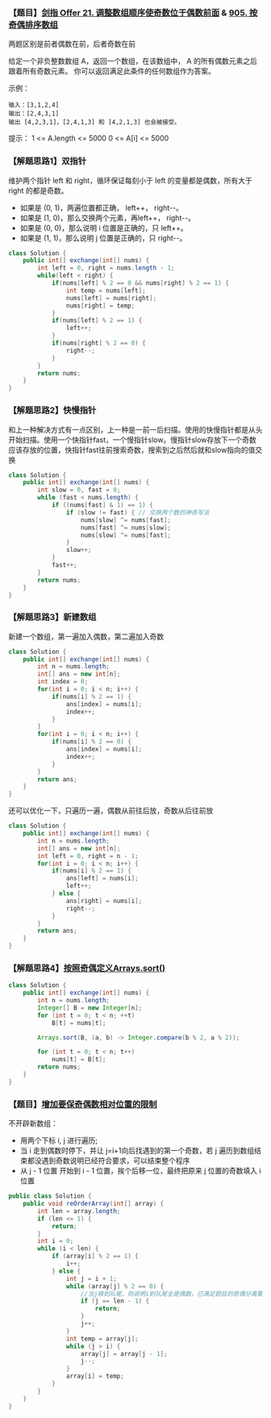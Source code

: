 ### 【题目】[剑指 Offer 21. 调整数组顺序使奇数位于偶数前面](https://leetcode-cn.com/problems/diao-zheng-shu-zu-shun-xu-shi-qi-shu-wei-yu-ou-shu-qian-mian-lcof/) & [905. 按奇偶排序数组](https://leetcode-cn.com/problems/sort-array-by-parity/)
两题区别是前者偶数在前，后者奇数在前

给定一个非负整数数组 A，返回一个数组，在该数组中， A 的所有偶数元素之后跟着所有奇数元素。
你可以返回满足此条件的任何数组作为答案。

示例：

	输入：[3,1,2,4]
	输出：[2,4,3,1]
	输出 [4,2,3,1]，[2,4,1,3] 和 [4,2,1,3] 也会被接受。

提示：
1 <= A.length <= 5000
0 <= A[i] <= 5000

### 【解题思路1】双指针
维护两个指针 left 和 right，循环保证每刻小于 left 的变量都是偶数，所有大于 right 的都是奇数。
- 如果是 (0, 1)，两遍位置都正确， left++， right--。
- 如果是 (1, 0)，那么交换两个元素，再left++， right--。
- 如果是 (0, 0)，那么说明 i 位置是正确的，只 left++。
- 如果是 (1, 1)，那么说明 j 位置是正确的，只 right--。

```java
class Solution {
    public int[] exchange(int[] nums) {
        int left = 0, right = nums.length - 1;
        while(left < right) {
            if(nums[left] % 2 == 0 && nums[right] % 2 == 1) {
                int temp = nums[left];
                nums[left] = nums[right];
                nums[right] = temp;
            }
            if(nums[left] % 2 == 1) {
                left++;
            }
            if(nums[right] % 2 == 0) {
                right--;
            }
        }
        return nums;
    }
}
```
### 【解题思路2】快慢指针
和上一种解决方式有一点区别，上一种是一前一后扫描。使用的快慢指针都是从头开始扫描。使用一个快指针fast，一个慢指针slow。慢指针slow存放下一个奇数应该存放的位置，快指针fast往前搜索奇数，搜索到之后然后就和slow指向的值交换

```java
class Solution {
    public int[] exchange(int[] nums) {
        int slow = 0, fast = 0;
        while (fast < nums.length) {
            if ((nums[fast] & 1) == 1) {
                if (slow != fast) { // 交换两个数的神奇写法
                    nums[slow] ^= nums[fast];
                    nums[fast] ^= nums[slow];
                    nums[slow] ^= nums[fast];
                }
                slow++;
            }
            fast++;
        }
        return nums;
    }
}
```

### 【解题思路3】新建数组
新建一个数组，第一遍加入偶数，第二遍加入奇数
```java
class Solution {
    public int[] exchange(int[] nums) {
        int n = nums.length;
        int[] ans = new int[n];
        int index = 0;
        for(int i = 0; i < n; i++) {
            if(nums[i] % 2 == 1) {
                ans[index] = nums[i];
                index++;
            } 
        }
        for(int i = 0; i < n; i++) {
            if(nums[i] % 2 == 0) {
                ans[index] = nums[i];
                index++;
            } 
        }  
        return ans;
    }
}
```
还可以优化一下，只遍历一遍，偶数从前往后放，奇数从后往前放
```java
class Solution {
    public int[] exchange(int[] nums) {
        int n = nums.length;
        int[] ans = new int[n];
        int left = 0, right = n - 1;
        for(int i = 0; i < n; i++) {
            if(nums[i] % 2 == 1) {
                ans[left] = nums[i];
                left++;
            } else {
                ans[right] = nums[i];
                right--;
            }
        }
        return ans;
    }
}
```

### 【解题思路4】[按照奇偶定义Arrays.sort()](https://leetcode-cn.com/problems/sort-array-by-parity/solution/an-qi-ou-pai-xu-shu-zu-by-leetcode/)

```java
class Solution {
    public int[] exchange(int[] nums) {
        int n = nums.length;
        Integer[] B = new Integer[n];
        for (int t = 0; t < n; ++t)
            B[t] = nums[t];

        Arrays.sort(B, (a, b) -> Integer.compare(b % 2, a % 2));

        for (int t = 0; t < n; t++)
            nums[t] = B[t];
        return nums;
    }
}
```

### 【题目】[增加要保奇偶数相对位置的限制](https://www.nowcoder.com/practice/beb5aa231adc45b2a5dcc5b62c93f593?tpId=13&tqId=11164&rp=1&ru=/ta/coding-interviews&qru=/ta/coding-interviews/question-ranking)
不开辟新数组：
- 用两个下标 i, j 进行遍历;
- 当 i 走到偶数时停下，并让 j=i+1向后找遇到的第一个奇数，若 j 遍历到数组结束都没遇到奇数说明已经符合要求，可以结束整个程序
- 从 j - 1 位置 开始到 i - 1 位置，挨个后移一位，最终把原来 j 位置的奇数填入 i 位置

```java
public class Solution {
    public void reOrderArray(int[] array) {
        int len = array.length;
        if (len <= 1) {
            return;
        }
        int i = 0;
        while (i < len) {
            if (array[i] % 2 == 1) {
                i++;
            } else {
                int j = i + 1;
                while (array[j] % 2 == 0) {
                    //当j移到队尾，则说明i到队尾全是偶数，已满足题目的奇偶分离要求
                    if (j == len - 1) {
                        return;
                    }
                    j++;
                }
                int temp = array[j];
                while (j > i) {
                    array[j] = array[j - 1];
                    j--;
                }
                array[i] = temp;
            }
        }
    }
}
```